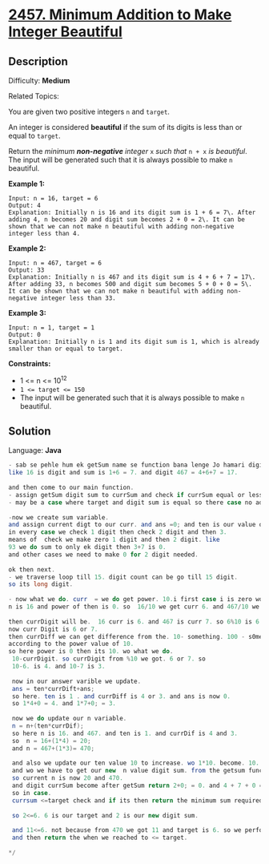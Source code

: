# [2457\. Minimum Addition to Make Integer Beautiful](https://leetcode.com/problems/minimum-addition-to-make-integer-beautiful/)

## Description

Difficulty: **Medium**  

Related Topics:


You are given two positive integers `n` and `target`.

An integer is considered **beautiful** if the sum of its digits is less than or equal to `target`.

Return the _minimum **non-negative** integer_ `x` _such that_ `n + x` _is beautiful_. The input will be generated such that it is always possible to make `n` beautiful.

**Example 1:**

```
Input: n = 16, target = 6
Output: 4
Explanation: Initially n is 16 and its digit sum is 1 + 6 = 7\. After adding 4, n becomes 20 and digit sum becomes 2 + 0 = 2\. It can be shown that we can not make n beautiful with adding non-negative integer less than 4.
```

**Example 2:**

```
Input: n = 467, target = 6
Output: 33
Explanation: Initially n is 467 and its digit sum is 4 + 6 + 7 = 17\. After adding 33, n becomes 500 and digit sum becomes 5 + 0 + 0 = 5\. It can be shown that we can not make n beautiful with adding non-negative integer less than 33.
```

**Example 3:**

```
Input: n = 1, target = 1
Output: 0
Explanation: Initially n is 1 and its digit sum is 1, which is already smaller than or equal to target.
```

**Constraints:**

*   1 <= n <= 10<sup>12</sup>
*   `1 <= target <= 150`
*   The input will be generated such that it is always possible to make `n` beautiful.


## Solution

Language: **Java**

```java
- sab se pehle hum ek getSum name se function bana lenge Jo hamari digit ka sum karega.
like 16 is digit and sum is 1+6 = 7. and digit 467 = 4+6+7 = 17.
​
and then come to our main function.
- assign getSum digit sum to currSum and check if currSum equal or less then to target then simply return it 0.
- may be a case where target and digit sum is equal so there case no adding anything so that its zero 0.
​
-now we create sum variable.
and assign current digt to our curr. and ans =0; and ten is our value of making digit 0. because
in every case we check 1 digit then check 2 digit and then 3.
means of  check we make zero 1 digit and then 2 digit. like
93 we do sum to only ek digit then 3+7 is 0. 
and other cases we need to make 0 for 2 digit needed.
​
ok then next.
- we traverse loop till 15. digit count can be go till 15 digit.
so its long digit.
​
- now what we do. curr  = we do get power. 10.i first case i is zero wo 10^0. 
n is 16 and power of then is 0. so  16/10 we get curr 6. and 467/10 we get 7.
​
then currDigit will be.  16 curr is 6. and 467 is curr 7. so 6%10 is 6. and 7 %10 is 7.
now curr Digit is 6 or 7.
then currDiff we can get difference from the. 10- something. 100 - s0methong 1000-something 
according to the power value of 10.
so here power is 0 then its 10. wo what we do.
 10-currDigit. so currDigit from %10 we got. 6 or 7. so
 10-6. is 4. and 10-7 is 3.
 
 now in our answer varible we update.
 ans = ten*currDift+ans;
 so here. ten is 1 . and currDiff is 4 or 3. and ans is now 0.
 so 1*4+0 = 4. and 1*7+0; = 3.
 
 now we do update our n variable.
 n = n+(ten*currDif);
 so here n is 16. and 467. and ten is 1. and currDif is 4 and 3.
 so  n = 16+(1*4) = 20;
 and n = 467+(1*3)= 470;
 
 and also we update our ten value 10 to increase. wo 1*10. become. 10.
 and wo we have to get our new  n value digit sum. from the getsum function.
 so current n is now 20 and 470. 
 and digit currSum become after getSum return 2+0; = 0. and 4 + 7 + 0 = 11.
 so in case.
 currsum <=target check and if its then return the minimum sum required so we return ans.
 
 so 2<=6. 6 is our target and 2 is our new digit sum.
 
 and 11<=6. not because from 470 we got 11 and target is 6. so we perform again same opration.
 and then return the when we reached to <= target.
​
*/
```